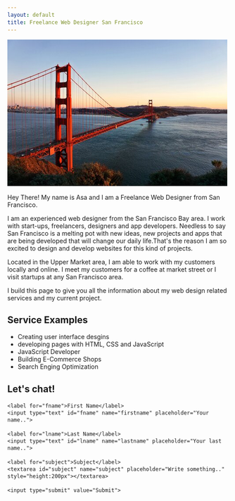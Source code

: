 ```yaml
---
layout: default
title: Freelance Web Designer San Francisco
---
```


<img src="/san-francisco-web-designer.jpg" alt="freelance web designer san francisco">

Hey There! My name is Asa and I am a Freelance Web Designer from San Francisco.

I am an experienced web designer from the San Francisco Bay area. I work with start-ups, freelancers, designers and app developers. Needless to say San Francisco is a melting pot with new ideas, new projects and apps that are being developed that will change our daily life.That's the reason I am so excited to design and develop websites for this kind of projects.

Located in the Upper Market area, I am able to work with my customers locally and online. I meet my customers for a coffee at market street or I visit startups at any San Francisco area.

I build this page to give you all the information about my web design related services and
my current project.

## Service Examples

* Creating user interface desgins
* developing pages with HTML, CSS and JavaScript
* JavaScript Developer
* Building E-Commerce Shops
* Search Enging Optimization

## Let's chat!

<form action="https://formspree.io/f/mwkwzjkp" method="POST">

    <label for="fname">First Name</label>
    <input type="text" id="fname" name="firstname" placeholder="Your name..">

    <label for="lname">Last Name</label>
    <input type="text" id="lname" name="lastname" placeholder="Your last name..">

    <label for="subject">Subject</label>
    <textarea id="subject" name="subject" placeholder="Write something.." style="height:200px"></textarea>

    <input type="submit" value="Submit">
  </form>